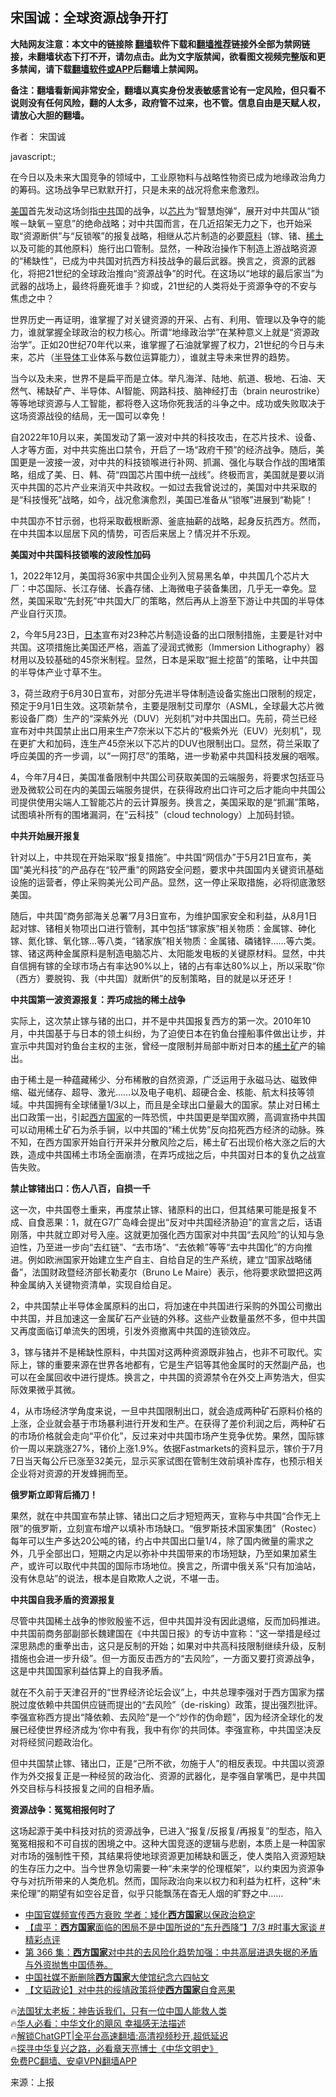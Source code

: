  <!-- 面包屑导航 --> <h2>宋国诚：全球资源战争开打</h2> <p class="notice"><b>大陆网友注意：本文中的链接除 <a href="https://github.com/bannedbook/fanqiang" >翻墙</a>软件下载和<a href="https://github.com/killgcd/justmysocks/blob/master/README.md">翻墙推荐</a>链接外全部为禁网链接，未翻墙状态下打不开，请勿点击。此为文字版禁闻，欲看图文视频完整版和更多禁闻，请下载<a href="https://github.com/bannedbook/fanqiang">翻墙软件或APP</a>后翻墙上禁闻网。</p><p>备注：翻墙看新闻非常安全，翻墙以真实身份发表敏感言论有一定风险，但只看不说则没有任何风险，翻的人太多，政府管不过来，也不管。信息自由是天赋人权，请放心大胆的翻墙。</b></p>  <div class="entry"> <p>作者： 宋国诚</p> <p id="summary">javascript:;</p> <p>在今日以及未来大国竞争的领域中，工业原物料与战略性物资已成为地缘政治角力的筹码。这场战争早已默默开打，只是未来的战况将愈来愈激烈。</p> <p><a href="https://www.bannedbook.org/bnews/tag/%e7%be%8e%e5%9b%bd/" class="st_tag internal_tag" rel="tag" title="标签 美国 下的日志">美国</a>首先发动这场剑指<a href="https://www.bannedbook.org/bnews/tag/%e4%b8%ad%e5%85%b1/" class="st_tag internal_tag" rel="tag" title="标签 中共 下的日志">中共</a>国的战争，以<a href="https://www.bannedbook.org/bnews/tag/%E8%8A%AF%E7%89%87/" class="st_tag internal_tag" rel="tag" title="标签 芯片 下的日志">芯片</a>为“智慧炮弹”，展开对中共国从“锁喉－缺氧－窒息”的绝命战略；对中共国而言，在几近招架无力之下，也开始采取“资源断供”与“反锁喉”的报复战略，相继从芯片制造的必要<a href="https://www.bannedbook.org/bnews/tag/%E5%8E%9F%E6%96%99/" class="st_tag internal_tag" rel="tag" title="标签 原料 下的日志">原料</a>（镓、锗、<a href="https://www.bannedbook.org/bnews/tag/%E7%A8%80%E5%9C%9F/" class="st_tag internal_tag" rel="tag" title="标签 稀土 下的日志">稀土</a>以及可能的其他原料）施行出口管制。显然，一种政治操作下制造上游战略资源的“稀缺性”，已成为中共国对抗西方科技战争的最后武器。换言之，资源的武器化，将把21世纪的全球政治推向“资源战争”的时代。在这场以“地球的最后家当”为武器的战场上，最终将鹿死谁手？抑或，21世纪的人类将处于资源争夺的不安与焦虑之中？</p> <p>世界历史一再证明，谁掌握了对关键资源的开采、占有、利用、管理以及争夺的能力，谁就掌握全球政治的权力核心。所谓“地缘政治学”在某种意义上就是“资源政治学”。正如20世纪70年代以来，谁掌握了石油就掌握了权力，21世纪的今日与未来，芯片（<a href="https://www.bannedbook.org/bnews/tag/%E5%8D%8A%E5%AF%BC%E4%BD%93/" class="st_tag internal_tag" rel="tag" title="标签 半导体 下的日志">半导体</a>工业体系与数位运算能力），谁就主导未来世界的趋势。</p> <p>当今以及未来，世界不是扁平而是立体。举凡海洋、陆地、航道、极地、石油、天然气、稀缺矿产、半导体、AI智能、网路科技、脑神经打击（brain neurostrike）等等地球资源与人工智能，都将卷入这场你死我活的斗争之中。成功或失败取决于这场资源战役的结局，无一国可以幸免！</p> <p>自2022年10月以来，美国发动了第一波对中共的科技攻击，在芯片技术、设备、人才等方面，对中共实施出口禁令，开启了一场“政府干预”的经济战争。随后，美国更是一波接一波，对中共的科技锁喉进行补网、抓漏、强化与联合作战的围堵策略，组成了美、日、韩、荷“四国芯片围中统一战线”。终极而言，美国就是要以消灭中共国的芯片产业来消灭中共政权。一如过去我曾说过的，美国对中共采取的是“科技慢死”战略，如今，战况愈演愈烈，美国已准备从“锁喉”进展到“勒毙”！</p> <p>中共国亦不甘示弱，也将采取截根断源、釜底抽薪的战略，起身反抗西方。然而，在中共国本以屈居下风的情势，可否后来居上？情况并不乐观。</p> <p><strong>美国对中共国科技锁喉的波段性加码</strong></p> <p>1，2022年12月，美国将36家中共国企业列入贸易黑名单，中共国几个芯片大厂：中芯国际、长江存储、长鑫存储、上海微电子装备集团，几乎无一幸免。显然，美国采取“先封死”中共国大厂的策略，然后再从上游至下游让中共国的半导体产业自行灭顶。</p> <p>2，今年5月23日，<a href="https://www.bannedbook.org/bnews/tag/%e6%97%a5%e6%9c%ac/" class="st_tag internal_tag" rel="tag" title="标签 日本 下的日志">日本</a>宣布对23种芯片制造设备的出口限制措施，主要是针对中共国。这项措施比美国还严格，涵盖了浸润式微影（Immersion Lithography）器材用以及较基础的45奈米制程。显然，日本是采取“掘土挖苗”的策略，让中共国的半导体产业寸草不生。</p> <p>3，荷兰政府于6月30日宣布，对部分先进半导体制造设备实施出口限制的规定，预定于9月1日生效。这项新禁令，主要是限制艾司摩尔（ASML，全球最大芯片微影设备厂商）生产的“深紫外光（DUV）光刻机”对中共国出口。先前，荷兰已经宣布对中共国禁止出口用来生产7奈米以下芯片的“极紫外光（EUV）光刻机”，现在更扩大和加码，连生产45奈米以下芯片的DUV也限制出口。显然，荷兰采取了呼应美国的齐一步调，以“一网打尽”的策略，进一步勒紧中共国科技发展的咽喉。</p> <p>4，今年7月4日，美国准备限制中共国公司获取美国的云端服务，将要求包括亚马逊及微软公司在内的美国云端服务提供，在获得政府出口许可之后才能向中共国公司提供使用尖端人工智能芯片的云计算服务。换言之，美国采取的是“抓漏”策略，试图填补所有的围堵漏洞，在“云科技”（cloud technology）上加码封锁。</p> <p><strong>中共开始展开报复</strong></p> <p>针对以上，中共现在开始采取“报复措施”。中共国“网信办”于5月21日宣布，美国“美光科技”的产品存在“较严重”的网路安全问题，要求中共国国内关键资讯基础设施的运营者，停止采购美光公司产品。显然，这一停止采取措施，必将彻底激怒美国。</p> <p>随后，中共国“商务部海关总署”7月3日宣布，为维护国家安全和利益，从8月1日起对镓、锗相关物项出口进行管制，其中包括“镓家族”相关物质：金属镓、砷化镓、氮化镓、氧化镓…等八类，“锗家族”相关物质：金属锗、磷锗锌……等六类。镓、锗这两种金属原料是制造电脑芯片、太阳能发电板的关键原材料。显然，中共自信拥有镓的全球市场占有率达90%以上，锗的占有率达80%以上，所以采取“你（西方）要脱钩、我（中共国）就断供”的反制策略，目的就是以牙还牙！</p>  <p><strong>中共国第一波资源报复：弄巧成拙的稀土战争</strong></p> <p>实际上，这次禁止镓与锗的出口，并不是中共国报复西方的第一次。2010年10月，中共国基于与日本的领土纠纷，为了迫使日本在钓鱼台撞船事件做出让步，并宣示中共国对钓鱼台主权的主张，曾经一度限制并局部中断对日本的<a href="https://www.bannedbook.org/bnews/tag/%E7%A8%80%E5%9C%9F%E7%9F%BF/" class="st_tag internal_tag" rel="tag" title="标签 稀土矿 下的日志">稀土矿</a>产的输出。</p> <p>由于稀土是一种蕴藏稀少、分布稀散的自然资源，广泛运用于永磁马达、磁致伸缩、磁光储存、超导、激光……以及电子电机、超硬合金、核能、航太科技等领域。中共国拥有全球储量1/3以上，而且是全球出口量最大的国家。禁止对日稀土出口政策一出，引起<a href="https://www.bannedbook.org/bnews/tag/%e8%a5%bf%e6%96%b9%e5%9b%bd%e5%ae%b6/" class="st_tag internal_tag" rel="tag" title="标签 西方国家 下的日志">西方国家</a>的一阵恐慌，中共国更是举国欢腾，高调宣扬中共国可以动用稀土矿石为杀手锏，以中共国的“稀土优势”反向掐死西方经济的动脉。殊不知，在西方国家开始自行开采并分散风险之后，稀土矿石出现价格大涨之后的大跌，造成中共国稀土市场全面崩溃，在弄巧成拙之后，中共国对日本的复仇之战宣告失败。</p> <p><strong>禁止镓锗出口：伤人八百，自损一千</strong></p> <p>这一次，中共国卷土重来，再度禁止镓、锗原料的出口，但其结果可能是报复不成、自食恶果：1，就在G7广岛峰会提出“反对中共国经济胁迫”的宣言之后，话语刚落，中共就立即对号入座。这就更加强化西方国家对中共国“去风险”的认知与急迫性，乃至进一步向“去红链”、“去市场”、“去依赖”等等“去中共国化”的方向推进。例如欧洲国家开始建立生产自主、自给自足的生产系统，建立“国家战略储备”，法国财政暨经济部长勒麦尔（Bruno Le Maire）表示，他将要求欧盟把这两种金属纳入关键物资清单，实现自给自足。</p> <p>2，中共国禁止半导体金属原料的出口，将加速在中共国进行采购的外国公司撤出中共国，并且加速这一金属矿石产业链的外移。这些产业数量虽然不多，但中共国又再度面临订单流失的困境，引发外资撤离中共国的连锁效应。</p> <p>3，镓与锗并不是稀缺性原料，中共国对这两种资源既非独占，也非不可取代。实际上，镓的重要来源在世界各地都有，它是生产铝等其他金属时的天然副产品，也可以在金属回收中进行提炼。换言之，中共国的资源禁令在外交上声势浩大，但实际效果微乎其微。</p> <p>4，从市场经济学角度来说，一旦中共国限制出口，就会造成两种矿石原料价格的上涨，企业就会基于市场暴利进行开发和生产。在获得了差价利润之后，两种矿石的市场价格就会走向“平价化”，反过来对中共国市场产生竞争优势。果然，国际镓价一周以来跳涨27%，锗价上涨1.9%。依据Fastmarkets的资料显示，镓价于7月7日当天每公斤已涨至32美元，显示买家试图在管制生效前填补库存，也预示相关企业将对资源的开发蜂拥而至。</p>  <p><strong>俄罗斯立即背后捅刀！</strong></p> <p>果然，就在中共国宣布禁止镓、锗出口之后才短短两天，宣称与中共国“合作无上限”的俄罗斯，立刻宣布增产以填补市场缺口。“俄罗斯技术国家集团”（Rostec）每年可以生产多达20公吨的锗，约占中共国出口量1/4，除了国内微量的需求之外，几乎全部出口，短期之内足以弥补中共国带来的市场短缺，乃至如果加紧生产，或许可以取代中共国的国际市场地位。换言之，所谓中俄关系“只有加油站，没有休息站”的说法，根本是自欺欺人之说，不堪一击。</p> <p><strong>中共国自我矛盾的资源报复</strong></p> <p>尽管中共国稀土战争的惨败殷鉴不远，但中共国并没有因此退缩，反而加码推进。中共国前商务部副部长魏建国在《中共国日报》的专访中宣称：“这一举措是经过深思熟虑的重拳出击，这只是反制的开始；如果对中共高科技限制继续升级，反制措施也会进一步升级”。但一方面反击西方的“去风险”，一方面又要打资源战争，这是中共国国家利益估算上的自我矛盾。</p> <p>就在不久前于天津召开的“世界经济论坛会议”上，中共总理李强对于西方国家为摆脱过度依赖中共国供应链而提出的“去风险”（de-risking）政策，提出强烈批评。李强宣称西方提出“降依赖、去风险”是一个“炒作的伪命题”，因为经济全球化的发展已经使世界经济成为‘你中有我，我中有你’的共同体。李强宣称，中共国坚决反对将经贸问题政治化。</p> <p>但中共国禁止镓、锗出口，正是“己所不欲，勿施于人”的相反表现。中共国以资源作为外交报复正是一种经贸的政治化、资源的武器化，是李强自掌嘴巴，是中共国外交目标与科技报复之间的自相矛盾。</p> <p><strong>资源战争：冤冤相报何时了</strong></p> <p>这场起源于美中科技对抗的资源战争，已进入“报复/反报复/再报复”的型态，陷入冤冤相报和不可自拔的困境之中。这种大国竞逐的逻辑与悲剧，本质上是一种国家对市场的强制性干预，其结果将使地球资源更加稀缺和匮乏，使人类陷入资源短缺的生存压力之中。当今世界急切需要一种“未来学的伦理框架”，以约束因为资源争夺与对抗所带来的人类危机。然而，国际政治向来以权力和利益为杠杆，这种“未来伦理”的期望有如空谷足音，似乎只能飘荡在杳无人烟的旷野之中……</p>  <!--<div id="taboola-mid-1"></div>--><ul class='op-related-articles' title='相关阅读'> <li><a href='https://www.bannedbook.org/bnews/headline/20230704/1904079.html' target='_blank'>中国官媒频宣传西方衰败 学者：矮化<b>西方国家</b>以保政治稳定</a></li> <li><a href='https://www.bannedbook.org/bnews/bannedvideo/20230704/1903822.html' target='_blank'>【虞平：<b>西方国家</b>面临的困局不是中国所说的“东升西降”】7/3 #时事大家谈 #精彩点评</a></li> <li><a href='https://www.bannedbook.org/bnews/sohnews/20230615/1896699.html' target='_blank'>第 366 集：<b>西方国家</b>对中共的去风险化趋势加强：中共高层进退失据的矛盾与外资抛售中国债券。</a></li> <li><a href='https://www.bannedbook.org/bnews/headline/20230606/1893246.html' target='_blank'>中国社媒不断删除<b>西方国家</b>大使馆纪念六四帖文</a></li> <li><a href='https://www.bannedbook.org/bnews/comments/20230529/1890315.html' target='_blank'>【文韬政论】对中共的绥靖政策将使<b>西方国家</b>自食恶果</a></li> </ul> <p class="texttj"> 🔥<a href="https://www.bannedbook.org/bnews/ssgc/20230219/1850782.html" target="_blank">法国犹太老板：神告诉我们，只有一位中国人能救人类</a><br/> 🔥<a href="https://www.bannedbook.org/bnews/comments/20220220/1694796.html" target="_blank">华人必看：中华文化的飓风 幸福感无法描述</a><br/> 🔥<a href="https://github.com/bannedbook/fanqiang/wiki/V2ray%E6%9C%BA%E5%9C%BA" target="_blank">解锁ChatGPT|全平台高速翻墙:高清视频秒开,超低延迟</a><br/> 🔥<a href="https://www.bannedbook.org/bnews/comments/20220808/1768773.html" target="_blank">探寻中华复兴之路，必看章天亮博士《中华文明史》</a><br/> <a href="https://github.com/bannedbook/fanqiang/wiki/%E7%A6%81%E9%97%BB%E7%BD%91%E5%AE%89%E5%8D%93%E7%BF%BB%E5%A2%99%E6%96%B0%E9%97%BBAPP" target="_blank">免费PC翻墙、安卓VPN翻墙APP</a><br/> </p><p class="src-info">来源：上报 </p><a name='sharetosocial'></a> <div style="margin-bottom:5px;padding-bottom:5px;clear:both"> <div id="archive-pix-1" class="banner-ads"> <!-- AuctionX Display platform tag START --> <div id="27602x728x90x621x_ADSLOT1" clicktrack="%%CLICK_URL_ESC%%"></div>  <!-- AuctionX Display platform tag END --> </div> <div id="archive-pix-2" class="banner-ads"> <!-- AuctionX Display platform tag START --> <div id="27556x300x250x621x_ADSLOT1" clicktrack="%%CLICK_URL_ESC%%" style="margin:0 auto;text-align:center"></div>  <!-- AuctionX Display platform tag END --> </div> </div>  <div id="archive-pix-1" class="banner-ads"> <!-- AuctionX Display platform tag START --> <div id="27603x728x90x621x_ADSLOT1" clicktrack="%%CLICK_URL_ESC%%"></div>  <!-- AuctionX Display platform tag END --> </div> </div><!--END ENTRY--> 